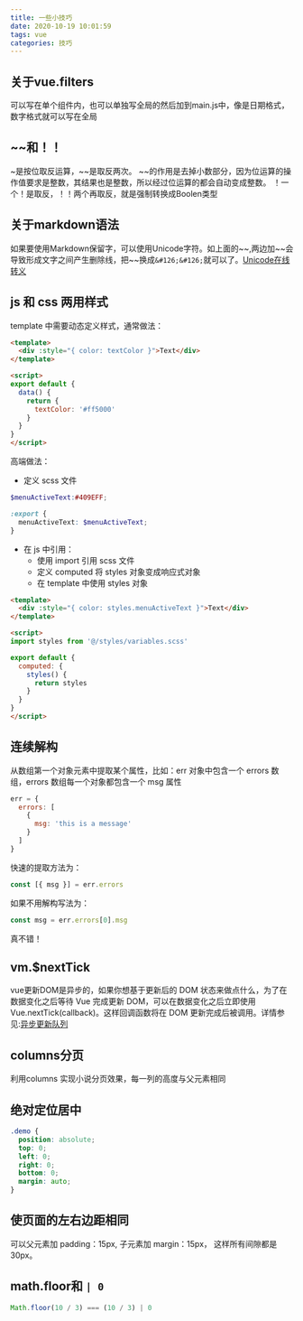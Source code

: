```yaml
---
title: 一些小技巧
date: 2020-10-19 10:01:59
tags: vue
categories: 技巧
---
```


## 关于vue.filters
可以写在单个组件内，也可以单独写全局的然后加到main.js中，像是日期格式，数字格式就可以写在全局

## ~~和！！
&#126;是按位取反运算，&#126;&#126;是取反两次。
&#126;&#126;的作用是去掉小数部分，因为位运算的操作值要求是整数，其结果也是整数，所以经过位运算的都会自动变成整数。
！一个！是取反，！！两个再取反，就是强制转换成Boolen类型

## 关于markdown语法
如果要使用Markdown保留字，可以使用Unicode字符。如上面的&#126;&#126;,两边加&#126;&#126;会导致形成文字之间产生删除线，把&#126;&#126;换成```&#126;&#126;```就可以了。[Unicode在线转义](http://tool.oschina.net/encode)

## js 和 css 两用样式
template 中需要动态定义样式，通常做法：
```html
<template>
  <div :style="{ color: textColor }">Text</div>
</template>

<script>
export default {
  data() {
    return {
      textColor: '#ff5000'
    }
  }
}
</script>
```
高端做法：
- 定义 scss 文件
```scss
$menuActiveText:#409EFF;

:export {
  menuActiveText: $menuActiveText;
}
```
- 在 js 中引用：
  - 使用 import 引用 scss 文件
  - 定义 computed 将 styles 对象变成响应式对象
  - 在 template 中使用 styles 对象
```html
<template>
  <div :style="{ color: styles.menuActiveText }">Text</div>
</template>

<script>
import styles from '@/styles/variables.scss'

export default {
  computed: {
    styles() {
      return styles
    }
  }
}
</script>
```

## 连续解构
从数组第一个对象元素中提取某个属性，比如：err 对象中包含一个 errors 数组，errors 数组每一个对象都包含一个 msg 属性
```js
err = {
  errors: [
    {
      msg: 'this is a message'
    }
  ]
}
```
快速的提取方法为：
```js
const [{ msg }] = err.errors
```
如果不用解构写法为：
```js
const msg = err.errors[0].msg
```
真不错！

## vm.$nextTick
vue更新DOM是异步的，如果你想基于更新后的 DOM 状态来做点什么，为了在数据变化之后等待 Vue 完成更新 DOM，可以在数据变化之后立即使用 Vue.nextTick(callback)。这样回调函数将在 DOM 更新完成后被调用。详情参见:[异步更新队列](https://cn.vuejs.org/v2/guide/reactivity.html#%E5%BC%82%E6%AD%A5%E6%9B%B4%E6%96%B0%E9%98%9F%E5%88%97)

## columns分页
利用columns 实现小说分页效果，每一列的高度与父元素相同

## 绝对定位居中
```css
.demo {
  position: absolute;
  top: 0;
  left: 0;
  right: 0;
  bottom: 0;
  margin: auto;
}
```

## 使页面的左右边距相同
可以父元素加 padding：15px, 子元素加 margin：15px， 这样所有间隙都是30px。

## math.floor和 ```| 0```
```js
Math.floor(10 / 3) === (10 / 3) | 0
```